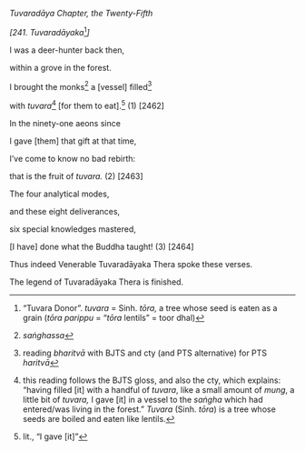 *Tuvaradāya Chapter, the Twenty-Fifth*

*\[241. Tuvaradāyaka*[^1]*\]*

I was a deer-hunter back then,

within a grove in the forest.

I brought the monks[^2] a \[vessel\] filled[^3]

with *tuvara*[^4] \[for them to eat\].[^5] (1) \[2462\]

In the ninety-one aeons since

I gave \[them\] that gift at that time,

I’ve come to know no bad rebirth:

that is the fruit of *tuvara.* (2) \[2463\]

The four analytical modes,

and these eight deliverances,

six special knowledges mastered,

\[I have\] done what the Buddha taught! (3) \[2464\]

Thus indeed Venerable Tuvaradāyaka Thera spoke these verses.

The legend of Tuvaradāyaka Thera is finished.

[^1]: “Tuvara Donor”. *tuvara* = Sinh. *tōra,* a tree whose seed is
    eaten as a grain (*tōra parippu* = “*tōra* lentils” = toor dhal)

[^2]: *saṅghassa*

[^3]: reading *bharitvā* with BJTS and cty (and PTS alternative) for PTS
    *haritvā*

[^4]: this reading follows the BJTS gloss, and also the cty, which
    explains: “having filled \[it\] with a handful of *tuvara*, like a
    small amount of *mung*, a little bit of *tuvara,* I gave \[it\] in a
    vessel to the *saṅgha* which had entered/was living in the forest.”
    *Tuvara* (Sinh. *tōra*) is a tree whose seeds are boiled and eaten
    like lentils.

[^5]: lit., “I gave \[it\]”
